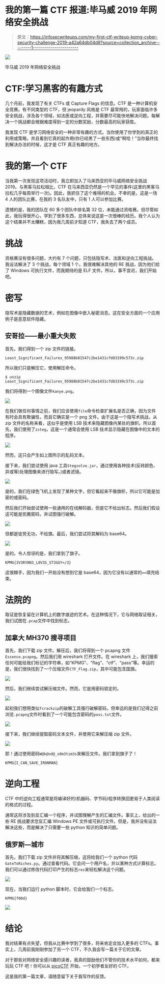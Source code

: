 # 我的第一篇 CTF 报道:毕马威 2019 年网络安全挑战

> 原文：<https://infosecwriteups.com/my-first-ctf-writeup-kpmg-cyber-security-challenge-2019-a42a64db04d8?source=collection_archive---------1----------------------->

![](img/b43e4f875c7b81f120a9a1e19ea23423.png)

毕马威 2019 年网络安全挑战

# CTF:学习黑客的有趣方式

几个月前，我发现了有关 CTFs 或 Capture Flags 的信息。CTF 是一种计算机安全竞赛。有不同类型的 CTF，但 jeopardy 风格是 CTF 最常用的，玩家面临许多安全挑战，涉及各个领域，如法医或逆向工程，并需要尽可能快地解决问题。每解决一个挑战都会根据难度得到一定的分数奖励，分数最高的玩家获胜。

我发现 CTF 是学习网络安全的一种非常有趣的方式。当你使用了你学到的真正的利用或策略，并且看到它真的起作用(你已经黑了一些东西)或“啊哈！”当你最终找到解决办法的时候，这才是 CTF 真正有趣的地方。

# 我的第一个 CTF

当我第一次发现这项活动时，我立即加入了马来西亚的毕马威网络安全挑战 2019。与黑客马拉松相比，CTF 在马来西亚仍然是一个罕见的事件(这里的黑客马拉松几乎每周举行一次)。因此，我抓住了这个难得的机会。不幸的是，这是一场 4 人的团队比赛，在我的 3 名队友中，只有 1 人可以参加比赛。

遗憾的是，我的团队在 60 多个团队中排名第 32 位，未能通过资格赛。但尽管如此，我玩得很开心，学到了很多东西，总体来说这是一次很棒的经历。我个人认为这个结果并不太糟糕，因为我几周前才知道 CTF，我失去了两个成员。

# 挑战

资格赛没有很多问题，大约有 7 个问题，只包括隐写术、法医和逆向工程挑战。我设法解决了 3 个挑战，每个领域 1 个。我很难解决其他的 RE 挑战，因为他们给了 Windows 可执行文件，而我期待的是 ELF 文件。所以，事不宜迟，我们开始吧。

# 密写

隐写术是隐藏数据的艺术，例如在图像中嵌入秘密消息。这在安全方面的一个应用例子是恶意软件隐藏。

## 安哥拉——最小重大失败

首先，我们得到一个 zip 文件的链接。

```
Least_Significant_Failures_95988b81547c2be1431cfd83199c573c.zip
```

所以我们只是解压它，使用解压命令。

```
$ unzip Least_Significant_Failures_95988b81547c2be1431cfd83199c573c.zip
```

我们将得到一个图像文件`kanye.png`。

![](img/fa302db104c720aba713269aba7245f8.png)

在我们做任何事情之前，我们应该使用`file`命令检查扩展名是否正确，因为文件有时会具有欺骗性，而且它确实是一个 png 文件。由于这是一个隐写术挑战，从 zip 文件的名称来看，这似乎是使用 LSB 技术来隐藏图像内某处的旗帜。所以首先，我们使用了`zsteg`，这是一个通常会使用 LSB 技术显示隐藏在图像中的文本的程序。

![](img/a6c70c6dc95df4e0aab898350aa77879.png)

然而，这只会产生如上图所示的乱码文本。

接下来，我们尝试使用 java 工具`Stegsolve.jar`，通过使用各种技术(反转颜色、异或等)处理图像来进行隐写。)或者滤镜。

![](img/9a5241386adb5e5ea0bf0a82939afeef.png)

是的，我们在绿色飞机上发现了某种文字，但它看起来不像旗帜，所以它可能是加密的或密码。

然后我们开始尝试使用一些通用的在线解码器，但是它不给出标志。然后我们假设这可能是凯撒密码，并试图强行破解。

![](img/a0f106a887dfeddeeae01471bf190912.png)

但都是徒劳无功，不给旗。最后，我们尝试将其解码为 base64。

![](img/641413a3507adbb55845f3667f45ea14.png)

是的。令人惊讶的是，我们拿到了旗子。

```
KPMG{3V3RY0N3_L0V3S_ST3GGY</3}
```

这很棘手，因为我们一开始没有想到它是 base64，因为它没有以通常的`==`填充结束。

# 法院的

取证是恢复留在计算机上的数字痕迹的艺术。在这种情况下，它与网络取证相关，我们试图在`.pcap`文件中找到标志。

## 加拿大 MH370 搜寻项目

首先，我们下载 zip 文件。解压后，我们将得到一个 pcapng 文件`Essence.pcapng`。然后我们用 wireshark 打开文件。在 wireshark 上，我们搜索任何可能给我们标记的字符串，如“KPMG”、“flag”、“ctf”、“pass”等。幸运的是，我们很快找到了一个压缩文件`CTF_Flag.zip`，其中可能包含国旗。

![](img/b37c31b7f5aaaccf92408719b8f6f6e8.png)

然后，我们继续尝试解压缩文件。然而，它是用密码锁定的。

![](img/170bb216e8d693b4635c303fa6b5536f.png)

起初我们想用类似`fcrackzip`的破解工具强行破解密码，但幸运的是我们记得之前浏览`.pcapng`文件时看到了一个可能包含密码的`pass.txt`文件。

![](img/9ca1760ffdec302d95ee202e6b695b1e.png)

接下来，我们继续提取密码文本文件，并使用它来解压缩 zip 文件。

![](img/ef208f5fb8dffed510f3e6f7e190eddc.png)

耶！通过使用密码`W@k@nd@_s0m3tim3s`来解压文件。我们拿到旗子了！

```
KPMG{I_CAN_SAVE_IRONMAN}
```

# 逆向工程

CTF 中的逆向工程通常是将编译好的(机器码、字节码)程序转换回更易于人类阅读的格式的过程。

通常这将涉及到反汇编一个程序，并试图理解产生的汇编文件。事实上，给出的一些 RE 挑战要求您反汇编 Windows PE 文件或可执行文件。但是，我并没有设法解决这些，而是解决了只需要一些 python 知识的简单问题。

## 俄罗斯—城市

首先，我们下载 zip 文件并将其解压缩，这将给我们一个 python 代码`GateToRiches.py`。通过查看代码。它会问一个用户名，并以某种方式计算标志。我们可以通过修改代码打印产生的标志`res`来轻松解决这个问题。

![](img/de6c4f06a572b04e9f1e46bab99b1b27.png)

现在，当我们运行 python 脚本时，它会给我们一个标志。

```
KPMG{f00d}
```

![](img/013279b77184b79483aee47939f4c371.png)

# 结论

我对结果有点失望，但我从比赛中学到了很多，将来肯定会加入更多的 CTFs。事实上，几周前我刚刚参加了另一个 CTF，不久我会写一篇关于它的文章。

对于那些对网络安全感兴趣的读者，我真的鼓励他们不管你的技术水平如何，都来玩玩 CTF 吧！你可以从 [picoCTF](https://picoctf.com/) 开始，一个初学者友好的 CTF。

这是我的第一篇文章，请随意留下关于我写作的反馈。